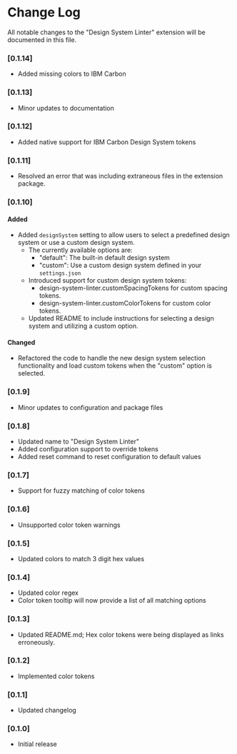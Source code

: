 # Change Log

All notable changes to the "Design System Linter" extension will be documented in this file.

### [0.1.14]
- Added missing colors to IBM Carbon

### [0.1.13]
- Minor updates to documentation

### [0.1.12]
- Added native support for IBM Carbon Design System tokens

### [0.1.11]
- Resolved an error that was including extraneous files in the extension package.

### [0.1.10]
#### Added
- Added `designSystem` setting to allow users to select a predefined design system or use a custom design system.
  - The currently available options are:
    - "default": The built-in default design system
    - "custom": Use a custom design system defined in your `settings.json`
  - Introduced support for custom design system tokens:
    - design-system-linter.customSpacingTokens for custom spacing tokens.
    - design-system-linter.customColorTokens for custom color tokens.
  - Updated README to include instructions for selecting a design system and utilizing a custom option.
#### Changed
- Refactored the code to handle the new design system selection functionality and load custom tokens when the "custom" option is selected.

### [0.1.9]
- Minor updates to configuration and package files

### [0.1.8]
- Updated name to "Design System Linter"
- Added configuration support to override tokens
- Added reset command to reset configuration to default values

### [0.1.7]
- Support for fuzzy matching of color tokens

### [0.1.6]
- Unsupported color token warnings

### [0.1.5]
- Updated colors to match 3 digit hex values

### [0.1.4]
- Updated color regex
- Color token tooltip will now provide a list of all matching options

### [0.1.3]
- Updated README.md; Hex color tokens were being displayed as links erroneously.

### [0.1.2]
- Implemented color tokens

### [0.1.1]
- Updated changelog

### [0.1.0]
- Initial release